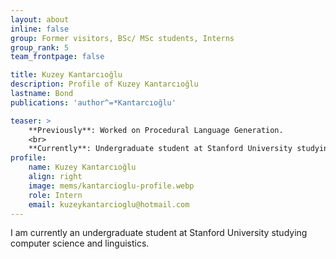 ```yaml
---
layout: about
inline: false
group: Former visitors, BSc/ MSc students, Interns
group_rank: 5
team_frontpage: false

title: Kuzey Kantarcıoğlu
description: Profile of Kuzey Kantarcıoğlu
lastname: Bond
publications: 'author^=*Kantarcıoğlu'

teaser: >
    **Previously**: Worked on Procedural Language Generation.
    <br>
    **Currently**: Undergraduate student at Stanford University studying computer science and linguistics.
profile:
    name: Kuzey Kantarcıoğlu
    align: right
    image: mems/kantarcioglu-profile.webp
    role: Intern
    email: kuzeykantarcioglu@hotmail.com
---
```


I am currently an undergraduate student at Stanford University studying computer science and linguistics.
